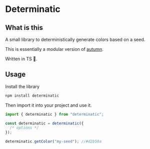 # Determinatic

## What is this

A small library to deterministically generate colors based on a seed.

This is essentially a modular version of [autumn](https://github.com/nluqo/autumn/).

Written in TS 🤤.

## Usage

Install the library

```bash
npm install determinatic
```

Then import it into your project and use it.

```js
import { determinatic } from "determinatic";

const determinatic = determinatic({
  /* options */
});

determinatic.getColor("my-seed"); //#d2b50a
```
